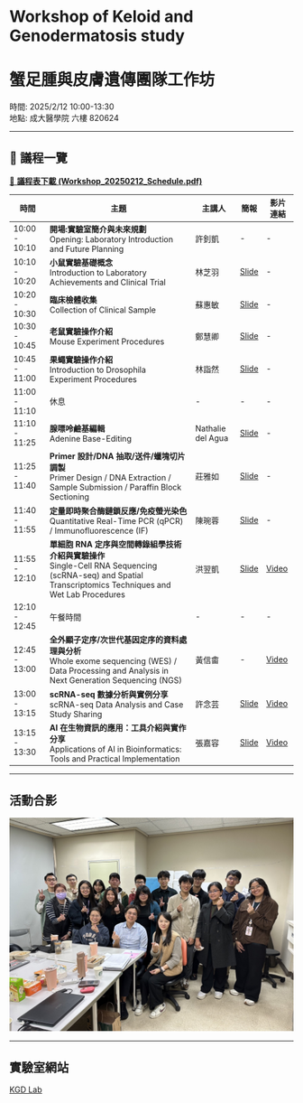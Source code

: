 # Workshop of Keloid and Genodermatosis study  
# 蟹足腫與皮膚遺傳團隊工作坊

時間: 2025/2/12 10:00-13:30  
地點: 成大醫學院 六樓 820624 

---

## 📅 議程一覽
[📑 **議程表下載 (Workshop_20250212_Schedule.pdf)**](./Workshop_20250212_Schedule.pdf)

| 時間           | 主題                                                                                                                             | 主講人          | 簡報                                                                                                                    | 影片連結        |
|----------------|----------------------------------------------------------------------------------------------------------------------------------|-----------------|-------------------------------------------------------------------------------------------------------------------------|-----------------|
| 10:00 - 10:10  | **開場:實驗室簡介與未來規劃** <br> Opening: Laboratory Introduction and Future Planning                                               | 許釗凱          | -                                                                     | -      |
| 10:10 - 10:20  | **小鼠實驗基礎概念** <br> Introduction to Laboratory Achievements and Clinical Trial                                                  | 林芝羽          | [Slide](./Slides/Introduction%20to%20Laboratory%20Achievements%20and%20Clinical%20Trial.pdf)                           | -      |
| 10:20 - 10:30  | **臨床檢體收集** <br> Collection of Clinical Sample                                                                                  | 蘇惠敏          | [Slide](./Slides/Collection%20of%20Clinical%20Sample.pdf)                                                               | -      |
| 10:30 - 10:45  | **老鼠實驗操作介紹** <br> Mouse Experiment Procedures                                                                                 | 鄭慧卿          | [Slide](./Slides/Basic%20Concepts%20in%20Mouse%20Studies_Hui-Ching.pdf)                                                | -      |
| 10:45 - 11:00  | **果蠅實驗操作介紹** <br> Introduction to Drosophila Experiment Procedures                                                            | 林詣然          | [Slide](./Slides/Introduction%20to%20Drosophila%20Experiment%20Procedures.pdf)                                                                                                            | -      |
| 11:00 - 11:10  | 休息                                                                                                                             | -               | -                                                                                                                       | -               |
| 11:10 - 11:25  | **腺嘌呤鹼基編輯** <br> Adenine Base-Editing                                                                                         | Nathalie del Agua | [Slide](./Slides/Adenine%20Base-Editing.pdf)                                                                                                            | -      |
| 11:25 - 11:40  | **Primer 設計/DNA 抽取/送件/蠟塊切片調製** <br> Primer Design / DNA Extraction / Sample Submission / Paraffin Block Sectioning        | 莊雅如          | [Slide](./Slides/Primer%20Design%20_DNA%20Extraction_Sample%20Submission%20_Paraffin%20Block%20Sectioning.pptx)        | -      |
| 11:40 - 11:55  | **定量即時聚合酶鏈鎖反應/免疫螢光染色** <br> Quantitative Real-Time PCR (qPCR) / Immunofluorescence (IF)                               | 陳琬蓉          | [Slide](./Slides/Quantitative%20Real-Time%20PCR%20(qPCR)%20Immunofluorescence%20(IF).pptx)                              | -      |
| 11:55 - 12:10  | **單細胞 RNA 定序與空間轉錄組學技術介紹與實驗操作** <br> Single-Cell RNA Sequencing (scRNA-seq) and Spatial Transcriptomics Techniques and Wet Lab Procedures | 洪翌凱          | [Slide](./Slides/scRNA-seq%20and%20Spatial%20Transcriptomics%20Techniques.pdf)                                                                                                            | [Video](https://www.youtube.com/watch?v=CLI_23N7Uis)      |
| 12:10 - 12:45  | 午餐時間                                                                                                                         | -               | -                                                                                                                       | -               |
| 12:45 - 13:00  | **全外顯子定序/次世代基因定序的資料處理與分析** <br> Whole exome sequencing (WES) / Data Processing and Analysis in Next Generation Sequencing (NGS) | 黃信畬          | -                                                                                                             | [Video](https://www.youtube.com/watch?v=mmahhZ7B5Q8)      |
| 13:00 - 13:15  | **scRNA-seq 數據分析與實例分享** <br> scRNA-seq Data Analysis and Case Study Sharing                                                  | 許念芸          | [Slide](./Slides/scRNA-seq%20Data%20Analysis%20and%20Case%20Study%20Sharing.pdf)                                       | [Video](https://www.youtube.com/watch?v=va6k7QTrhNU)      |
| 13:15 - 13:30  | **AI 在生物資訊的應用：工具介紹與實作分享** <br> Applications of AI in Bioinformatics: Tools and Practical Implementation             | 張嘉容          | [Slide](./Slides/Applications%20of%20AI%20in%20Bioinformatics%20Tools%20and%20Practical%20Implementation.pdf)          | [Video](https://www.youtube.com/watch?v=5UacminxNzU)      |

---

## 活動合影

<img src="https://github.com/bioinport2025/Workshop_2025/blob/main/www/S__26640403.jpg?raw=true?raw=true" alt="活動合影" width="1000"/>
 
---
## 實驗室網站
[KGD Lab](https://twkgd.wordpress.com/)
